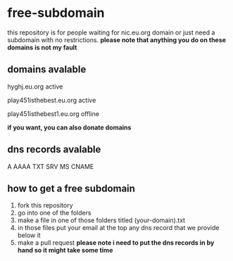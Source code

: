 # free-subdomain

this repository is for people waiting for nic.eu.org domain or just need a subdomain with no restrictions. **please note that anything you do on these domains is not my fault**

## domains avalable

hyghj.eu.org
active

play451isthebest.eu.org
active

play451isthebest1.eu.org
offline

**if you want, you can also donate domains**
## dns records avalable
A
AAAA
TXT
SRV
MS
CNAME

## how to get a free subdomain
1. fork this repository
2. go into one of the folders
3. make a file in one of those folders titled (your-domain).txt
4. in those files put your email at the top any dns record that we provide below it
5. make a pull request
**please note i need to put the dns records in by hand so it might take some time**
